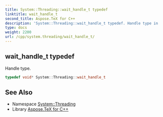 ```yaml
---
title: System::Threading::wait_handle_t typedef
linktitle: wait_handle_t
second_title: Aspose.TeX for C++
description: 'System::Threading::wait_handle_t typedef. Handle type in C++.'
type: docs
weight: 2200
url: /cpp/system.threading/wait_handle_t/
---
```

## wait_handle_t typedef


Handle type.

```cpp
typedef void* System::Threading::wait_handle_t
```

## See Also

* Namespace [System::Threading](../)
* Library [Aspose.TeX for C++](../../)
